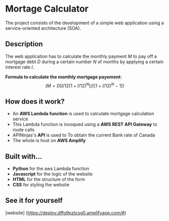 
# Mortage Calculator

The project consists of the development of a simple web application 
using a service-oriented architecture (SOA).

## Description

The web application has to calculate the monthly payment $M$ to pay off a mortgage debt $D$ during a certain number $N$ of months by applying a certain interest rate $I$.

**Formula to calculate the monthly mortgage payement:**
$$\left(M = D [ I/12(1 + I/12)^N ] / [ (1 + I/12)^N − 1]\right)$$

## How does it work?

* An **AWS Lambda function** is used to calculate mortgage calculation service
* This Lambda function is invoqued using a **AWS REST API Gateway** to route calls
* APINinjas's **API** is used to To obtain the current Bank rate of Canada
* The whole is host on **AWS Amplify**

## Built with...

* **Python** for the aws Lambda function
* **Javascript** for the logic of the website
* **HTML** for the structure of the form
* **CSS** for styling the website

## See it for yourself
[website] (https://deploy.dffg9pztcsg0.amplifyapp.com/#)